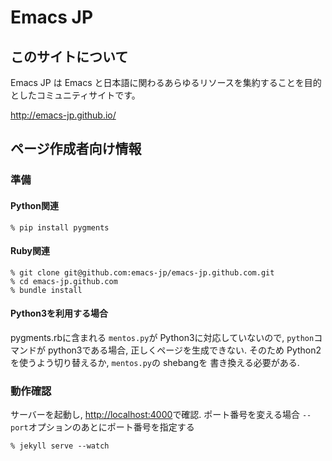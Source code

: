 # Emacs JP

## このサイトについて
Emacs JP は Emacs と日本語に関わるあらゆるリソースを集約することを目的としたコミュニティサイトです。

<http://emacs-jp.github.io/>

## ページ作成者向け情報

### 準備

#### Python関連

```
% pip install pygments
```

#### Ruby関連

```
% git clone git@github.com:emacs-jp/emacs-jp.github.com.git
% cd emacs-jp.github.com
% bundle install
```

#### Python3を利用する場合

pygments.rbに含まれる `mentos.py`が Python3に対応していないので,
`python`コマンドが python3である場合, 正しくページを生成できない.
そのため Python2を使うよう切り替えるか, `mentos.py`の shebangを
書き換える必要がある.


### 動作確認
サーバーを起動し, [http://localhost:4000](http://localhost:4000)で確認.
ポート番号を変える場合 `--port`オプションのあとにポート番号を指定する

```
% jekyll serve --watch
```
